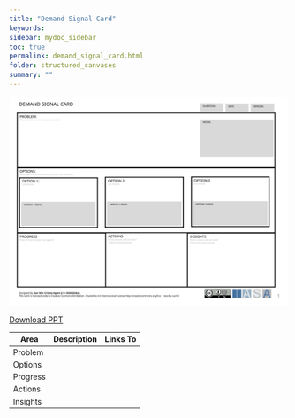 ```yaml
---
title: "Demand Signal Card"
keywords: 
sidebar: mydoc_sidebar
toc: true
permalink: demand_signal_card.html
folder: structured_canvases
summary: ""
---
```


![image001](media/demand_signal_card001.svg)

[Download PPT](media/ppt/demand_signal_card.ppt)

| Area | Description | Links To |
| --- | --- | --- |
| Problem |   |   |
| Options |   |   |
| Progress |   |   |
| Actions |   |   |
| Insights |   |   |
